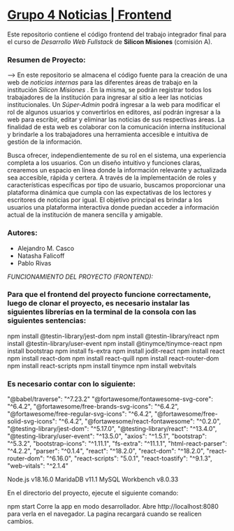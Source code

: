 # [Grupo 4 Noticias | Frontend](https://github.com/MrHelmet96/grupo4_noticias/tree/main)
Este repositorio contiene el código frontend del trabajo integrador final para el curso de *Desarrollo Web Fullstack* de **Silicon Misiones** (comisión A). 

### Resumen de Proyecto:
--> En este repositorio se almacena el código fuente para la creación de una web de *noticias internas* para las diferentes áreas de trabajo en la institución *Silicon Misiones* . En la misma, se podrán registrar todos los trabajadores de la institución para ingresar al sitio a leer las noticias institucionales. Un *Súper-Admin* podrá ingresar a la web para modificar el rol de algunos usuarios y convertirlos en editores, así podrán ingresar a la web para escribir, editar y eliminar las noticias de sus respectivas áreas. La finalidad de esta web es colaborar con la comunicación interna institucional y brindarle a los trabajadores una herramienta accesible e intuitiva de gestión de la información.

Busca ofrecer, independientemente de su rol en el sistema, una experiencia completa a los usuarios. Con un diseño intuitivo y funciones claras, crearemos un espacio en línea donde la información relevante y actualizada sea accesible, rápida y certera. A través de la implementación de roles y características específicas por tipo de usuario, buscamos proporcionar una plataforma dinámica que cumpla con las expectativas de los lectores y escritores de noticias por igual. El objetivo principal es brindar a los usuarios una plataforma interactiva donde puedan acceder a información actual de la institución de manera sencilla y amigable.

### Autores:
* Alejandro M. Casco
* Natasha Falicoff
* Pablo Rivas
<!-- * Emiliano Alvarez -->

*FUNCIONAMIENTO DEL PROYECTO (FRONTEND):*
### Para que el frontend del proyecto funcione correctamente, luego de clonar el proyecto, es necesario instalar las siguientes librerías en la terminal de la consola con las siguientes sentencias:
npm install @testin-library/jest-dom
npm install @testin-library/react
npm install @testin-library/user-event
npm install @tinymce/tinymce-react
npm install bootstrap
npm install fs-extra
npm install jodit-react
npm install react
npm install react-dom
npm install react-quill
npm install react-router-dom
npm install react-scripts
npm install tinymce
npm install webvitals

### Es necesario contar con lo siguiente:
"@babel/traverse": "^7.23.2"
"@fortawesome/fontawesome-svg-core": "^6.4.2",
"@fortawesome/free-brands-svg-icons": "^6.4.2",
"@fortawesome/free-regular-svg-icons": "^6.4.2",
"@fortawesome/free-solid-svg-icons": "^6.4.2",
"@fortawesome/react-fontawesome": "^0.2.0",
"@testing-library/jest-dom": "^5.17.0",
"@testing-library/react": "^13.4.0",
"@testing-library/user-event": "^13.5.0",
"axios": "^1.5.1",
"bootstrap": "^5.3.2",
"bootstrap-icons": "^1.11.1",
"fs-extra": "^11.1.1",
"html-react-parser": "^4.2.2",
"parser": "^0.1.4",
"react": "^18.2.0",
"react-dom": "^18.2.0",
"react-router-dom": "^6.16.0",
"react-scripts": "5.0.1",
"react-toastify": "^9.1.3",
"web-vitals": "^2.1.4"

Node.js v18.16.0
MaridaDB v11.1
MySQL Workbench v8.0.33


En el directorio del proyecto, ejecute el siguiente comando:

npm start
Corre la app en modo desarrollador.
Abre http://localhost:8080 para verla en el navegador. La pagina recargará cuando se realicen cambios.

